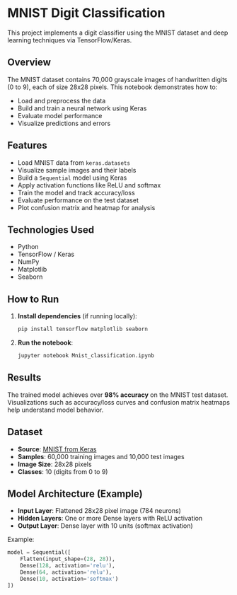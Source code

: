 # MNIST Digit Classification 

This project implements a digit classifier using the MNIST dataset and deep learning techniques via TensorFlow/Keras.

##  Overview

The MNIST dataset contains 70,000 grayscale images of handwritten digits (0 to 9), each of size 28x28 pixels. This notebook demonstrates how to:

- Load and preprocess the data
- Build and train a neural network using Keras
- Evaluate model performance
- Visualize predictions and errors

##  Features

- Load MNIST data from `keras.datasets`
- Visualize sample images and their labels
- Build a `Sequential` model using Keras
- Apply activation functions like ReLU and softmax
- Train the model and track accuracy/loss
- Evaluate performance on the test dataset
- Plot confusion matrix and heatmap for analysis

##  Technologies Used

- Python
- TensorFlow / Keras
- NumPy
- Matplotlib
- Seaborn

## How to Run

1. **Install dependencies** (if running locally):

    ```bash
    pip install tensorflow matplotlib seaborn
    ```

2. **Run the notebook**:

    ```bash
    jupyter notebook Mnist_classification.ipynb
    ```

##  Results

The trained model achieves over **98% accuracy** on the MNIST test dataset. Visualizations such as accuracy/loss curves and confusion matrix heatmaps help understand model behavior.

##  Dataset

- **Source**: [MNIST from Keras](https://keras.io/api/datasets/mnist/)
- **Samples**: 60,000 training images and 10,000 test images
- **Image Size**: 28x28 pixels
- **Classes**: 10 (digits from 0 to 9)

##  Model Architecture (Example)

- **Input Layer**: Flattened 28x28 pixel image (784 neurons)
- **Hidden Layers**: One or more Dense layers with ReLU activation
- **Output Layer**: Dense layer with 10 units (softmax activation)

Example:
```python
model = Sequential([
    Flatten(input_shape=(28, 28)),
    Dense(128, activation='relu'),
    Dense(64, activation='relu'),
    Dense(10, activation='softmax')
])
